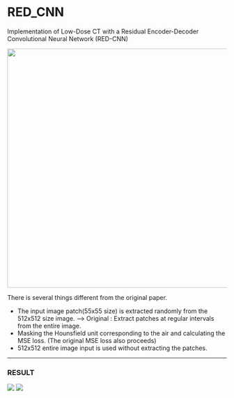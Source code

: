 # RED_CNN
Implementation of Low-Dose CT with a Residual Encoder-Decoder Convolutional Neural Network (RED-CNN)  

<img src="https://github.com/SSinyu/RED_CNN/blob/master/img/redcnn.PNG" width="550"/> 

There is several things different from the original paper.
  * The input image patch(55x55 size) is extracted randomly from the 512x512 size image. --> Original : Extract patches at regular intervals from the entire image.
  * Masking the Hounsfield unit corresponding to the air and calculating the MSE loss. (The original MSE loss also proceeds)
  * 512x512 entire image input is used without extracting the patches.
  
-------

### RESULT  

<img src="https://github.com/SSinyu/RED_CNN/blob/master/img/REDCNN_full_result.png">
<img src="https://github.com/SSinyu/RED_CNN/blob/master/img/REDCNN_ROI_result.png">

